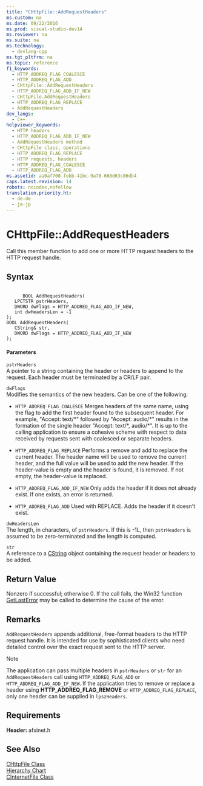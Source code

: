 ```yaml
---
title: "CHttpFile::AddRequestHeaders"
ms.custom: na
ms.date: 09/22/2016
ms.prod: visual-studio-dev14
ms.reviewer: na
ms.suite: na
ms.technology: 
  - devlang-cpp
ms.tgt_pltfrm: na
ms.topic: reference
f1_keywords: 
  - HTTP_ADDREQ_FLAG_COALESCE
  - HTTP_ADDREQ_FLAG_ADD
  - CHttpFile::AddRequestHeaders
  - HTTP_ADDREQ_FLAG_ADD_IF_NEW
  - CHttpFile.AddRequestHeaders
  - HTTP_ADDREQ_FLAG_REPLACE
  - AddRequestHeaders
dev_langs: 
  - C++
helpviewer_keywords: 
  - HTTP headers
  - HTTP_ADDREQ_FLAG_ADD_IF_NEW
  - AddRequestHeaders method
  - CHttpFile class, operations
  - HTTP_ADDREQ_FLAG_REPLACE
  - HTTP requests, headers
  - HTTP_ADDREQ_FLAG_COALESCE
  - HTTP_ADDREQ_FLAG_ADD
ms.assetid: aa0af700-febb-41bc-9a78-668d63c86db4
caps.latest.revision: 14
robots: noindex,nofollow
translation.priority.ht: 
  - de-de
  - ja-jp
---
```

# CHttpFile::AddRequestHeaders
Call this member function to add one or more HTTP request headers to the HTTP request handle.  
  
## Syntax  
  
```  
  
      BOOL AddRequestHeaders(  
   LPCTSTR pstrHeaders,  
   DWORD dwFlags = HTTP_ADDREQ_FLAG_ADD_IF_NEW,  
   int dwHeadersLen = -1   
);  
BOOL AddRequestHeaders(  
   CString& str,  
   DWORD dwFlags = HTTP_ADDREQ_FLAG_ADD_IF_NEW   
);  
```  
  
#### Parameters  
 `pstrHeaders`  
 A pointer to a string containing the header or headers to append to the request. Each header must be terminated by a CR/LF pair.  
  
 `dwFlags`  
 Modifies the semantics of the new headers. Can be one of the following:  
  
-   `HTTP_ADDREQ_FLAG_COALESCE` Merges headers of the same name, using the flag to add the first header found to the subsequent header. For example, "Accept: text/*" followed by "Accept: audio/\*" results in the formation of the single header "Accept: text/\*, audio/\*". It is up to the calling application to ensure a cohesive scheme with respect to data received by requests sent with coalesced or separate headers.  
  
-   `HTTP_ADDREQ_FLAG_REPLACE` Performs a remove and add to replace the current header. The header name will be used to remove the current header, and the full value will be used to add the new header. If the header-value is empty and the header is found, it is removed. If not empty, the header-value is replaced.  
  
-   `HTTP_ADDREQ_FLAG_ADD_IF_NEW` Only adds the header if it does not already exist. If one exists, an error is returned.  
  
-   `HTTP_ADDREQ_FLAG_ADD` Used with REPLACE. Adds the header if it doesn't exist.  
  
 `dwHeadersLen`  
 The length, in characters, of `pstrHeaders`. If this is -1L, then `pstrHeaders` is assumed to be zero-terminated and the length is computed.  
  
 `str`  
 A reference to a [CString](../vs140/cstringt-class.md) object containing the request header or headers to be added.  
  
## Return Value  
 Nonzero if successful; otherwise 0. If the call fails, the Win32 function [GetLastError](http://msdn.microsoft.com/library/windows/desktop/ms679360) may be called to determine the cause of the error.  
  
## Remarks  
 `AddRequestHeaders` appends additional, free-format headers to the HTTP request handle. It is intended for use by sophisticated clients who need detailed control over the exact request sent to the HTTP server.  
  
> [!NOTE]
>  The application can pass multiple headers in `pstrHeaders` or `str` for an `AddRequestHeaders` call using `HTTP_ADDREQ_FLAG_ADD` or `HTTP_ADDREQ_FLAG_ADD_IF_NEW`. If the application tries to remove or replace a header using **HTTP_ADDREQ_FLAG_REMOVE** or `HTTP_ADDREQ_FLAG_REPLACE`, only one header can be supplied in `lpszHeaders`.  
  
## Requirements  
 **Header:** afxinet.h  
  
## See Also  
 [CHttpFile Class](../vs140/chttpfile-class.md)   
 [Hierarchy Chart](../vs140/hierarchy-chart.md)   
 [CInternetFile Class](../vs140/cinternetfile-class.md)